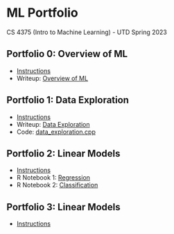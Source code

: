 # ML Portfolio
CS 4375 (Intro to Machine Learning) - UTD Spring 2023

## Portfolio 0: Overview of ML
* [Instructions](/Portfolio0/Portfolio0_Setup.pdf)
* Writeup: [Overview of ML](/Portfolio0/Overview_of_ML.pdf)

## Portfolio 1: Data Exploration
* [Instructions](/Portfolio1/Portfolio1_Data_Exploration.pdf)
* Writeup: [Data Exploration](/Portfolio1/Data_Exploration.pdf)
* Code: [data_exploration.cpp](/Portfolio1/data_exploration.cpp)

## Portfolio 2: Linear Models
* [Instructions](/Portfolio2/Portfolio2_Linear_Models.pdf)
* R Notebook 1: [Regression](/Portfolio2/Regression.pdf)
* R Notebook 2: [Classification](/Portfolio2/Classification.pdf)

## Portfolio 3: Linear Models
* [Instructions](/Portfolio3/Portfolio3_ML_Algorithms_from_Scratch.pdf)
